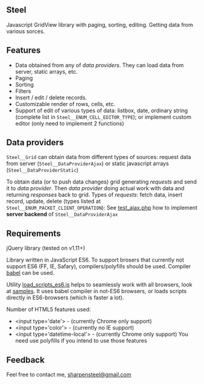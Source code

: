 ## Steel
Javascript GridView library with paging, sorting, editing. Getting data from various sorces.

## Features
* Data obtained from any of *data providers*. They can load data from server, static arrays, etc. 
* Paging
* Sorting
* Filters
* Insert / edit / delete records.
* Customizable render of rows, cells, etc.
* Support of edit of various types of data: listbox, date, ordinary string (complete list in <code>Steel__ENUM_CELL_EDITOR_TYPE</code>); or implement custom editor (only need to implement 2 functions)


## Data providers
<code>Steel__Grid</code> can obtain data from different types of sources: request data from server (<code>Steel__DataProviderAjax</code>) or static javascript arrays (<code>Steel__DataProviderStatic</code>)

To obtain data (or to push data changes) grid generating *requests* and send it to *data provider*. Then *data provider* doing actual work with data and returning *responses* back to grid.
Types of *requests*: fetch data, insert record, update, delete (types listed at <code>Steel__ENUM_PACKET_CLIENT_OPERATION</code>):
See [test_ajax.php](https://github.com/sharpensteel/Steel/tree/master/tests/test_ajax.php) how to implement **server backend** of <code>Steel__DataProviderAjax</code> 


## Requirements


jQuery library (tested on v1.11+)


Library written in JavaScript ES6. 
To support brosers that currently not support ES6 (FF, IE, Safary), compilers/polyfills should be used. Compiler [babel](https://babeljs.io/) can be used.

Utility [load_scripts_es6.js](https://github.com/sharpensteel/Steel/tree/master/utils/load_scripts_es6.js) helps to seamlessly work with all browsers, look at [samples](https://github.com/sharpensteel/Steel/tree/master/samples).
It uses babel compiler in not-ES6 browsers, or loads scripts directly in ES6-browsers (which is faster a lot).  
    

Number of HTML5 features used:
* \<input type='date'\> - (currently Chrome only support)
* \<input type='color'\> - (currently no IE support)
* \<input type='datetime-local'\> - (currently Chrome only support)
You need use polyfills if you intend to use those features

 
## Feedback
Feel free to contact me, sharpensteel@gmail.com
